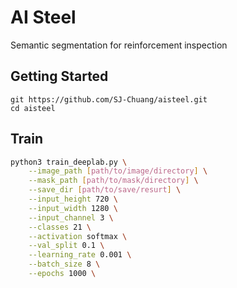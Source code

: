 # AI Steel

Semantic segmentation for reinforcement inspection

## Getting Started

```
git https://github.com/SJ-Chuang/aisteel.git
cd aisteel
```

## Train

```bash
python3 train_deeplab.py \
    --image_path [path/to/image/directory] \
    --mask_path [path/to/mask/directory] \
    --save_dir [path/to/save/resurt] \
    --input_height 720 \
    --input_width 1280 \
    --input_channel 3 \
    --classes 21 \
    --activation softmax \
    --val_split 0.1 \
    --learning_rate 0.001 \
    --batch_size 8 \
    --epochs 1000 \
```

